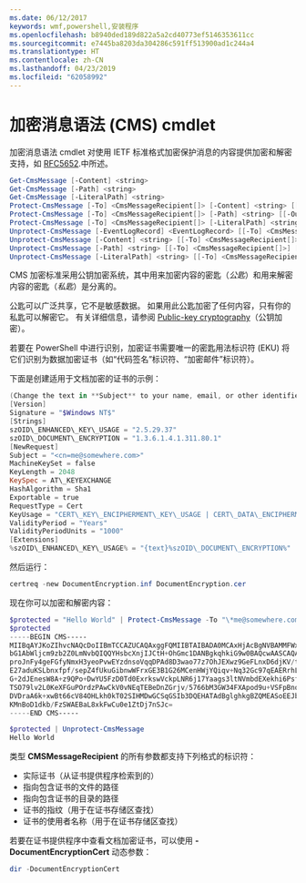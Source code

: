 ```yaml
---
ms.date: 06/12/2017
keywords: wmf,powershell,安装程序
ms.openlocfilehash: b8940ded189d822a5a2cd40773ef5146353611cc
ms.sourcegitcommit: e7445ba8203da304286c591ff513900ad1c244a4
ms.translationtype: HT
ms.contentlocale: zh-CN
ms.lasthandoff: 04/23/2019
ms.locfileid: "62058992"
---
```

# <a name="cryptographic-message-syntax-cms-cmdlets"></a>加密消息语法 (CMS) cmdlet

加密消息语法 cmdlet 对使用 IETF 标准格式加密保护消息的内容提供加密和解密支持，如 [RFC5652](https://tools.ietf.org/html/rfc5652).中所述。

```powershell
Get-CmsMessage [-Content] <string>
Get-CmsMessage [-Path] <string>
Get-CmsMessage [-LiteralPath] <string>
Protect-CmsMessage [-To] <CmsMessageRecipient[]> [-Content] <string> [[-OutFile] <string>]
Protect-CmsMessage [-To] <CmsMessageRecipient[]> [-Path] <string> [[-OutFile] <string>]
Protect-CmsMessage [-To] <CmsMessageRecipient[]> [-LiteralPath] <string> [[-OutFile] <string>]
Unprotect-CmsMessage [-EventLogRecord] <EventLogRecord> [[-To] <CmsMessageRecipient[]>] [-IncludeContext]
Unprotect-CmsMessage [-Content] <string> [[-To] <CmsMessageRecipient[]>] [-IncludeContext]
Unprotect-CmsMessage [-Path] <string> [[-To] <CmsMessageRecipient[]>] [-IncludeContext]
Unprotect-CmsMessage [-LiteralPath] <string> [[-To] <CmsMessageRecipient[]>] [-IncludeContext]
```

CMS 加密标准采用公钥加密系统，其中用来加密内容的密匙（*公匙*）和用来解密内容的密匙（*私匙*）是分离的。

公匙可以广泛共享，它不是敏感数据。 如果用此公匙加密了任何内容，只有你的私匙可以解密它。 有关详细信息，请参阅 [Public-key cryptography](https://en.wikipedia.org/wiki/Public-key_cryptography)（公钥加密）。

若要在 PowerShell 中进行识别，加密证书需要唯一的密匙用法标识符 (EKU) 将它们识别为数据加密证书（如“代码签名”标识符、“加密邮件”标识符）。

下面是创建适用于文档加密的证书的示例：

```powershell
(Change the text in **Subject** to your name, email, or other identifier), and put in a file (i.e.: DocumentEncryption.inf):
[Version]
Signature = "$Windows NT$"
[Strings]
szOID\_ENHANCED\_KEY\_USAGE = "2.5.29.37"
szOID\_DOCUMENT\_ENCRYPTION = "1.3.6.1.4.1.311.80.1"
[NewRequest]
Subject = "<cn=me@somewhere.com>"
MachineKeySet = false
KeyLength = 2048
KeySpec = AT\_KEYEXCHANGE
HashAlgorithm = Sha1
Exportable = true
RequestType = Cert
KeyUsage = "CERT\_KEY\_ENCIPHERMENT\_KEY\_USAGE | CERT\_DATA\_ENCIPHERMENT\_KEY\_USAGE"
ValidityPeriod = "Years"
ValidityPeriodUnits = "1000"
[Extensions]
%szOID\_ENHANCED\_KEY\_USAGE% = "{text}%szOID\_DOCUMENT\_ENCRYPTION%"
```

然后运行：
```powershell
certreq -new DocumentEncryption.inf DocumentEncryption.cer
```

现在你可以加密和解密内容：

```powershell
$protected = "Hello World" | Protect-CmsMessage -To "\*me@somewhere.com\*[](mailto:*leeholm@microsoft.com*)"
$protected
-----BEGIN CMS-----
MIIBqAYJKoZIhvcNAQcDoIIBmTCCAZUCAQAxggFQMIIBTAIBADA0MCAxHjAcBgNVBAMMFWxlZWhv
bG1AbWljcm9zb2Z0LmNvbQIQQYHsbcXnjIJCtH+OhGmc1DANBgkqhkiG9w0BAQcwAASCAQAnkFHM
proJnFy4geFGfyNmxH3yeoPvwEYzdnsoVqqDPAd8D3wao77z7OhJEXwz9GeFLnxD6djKV/tF4PxR
E27aduKSLbnxfpf/sepZ4fUkuGibnwWFrxGE3B1G26MCenHWjYQiqv+Nq32Gc97qEAERrhLv6S4R
G+2dJEnesW8A+z9QPo+DwYU5FzD0Td0ExrkswVckpLNR6j17Yaags3ltNVmbdEXekhi6Psf2MLMP
TSO79lv2L0KeXFGuPOrdzPAwCkV0vNEqTEBeDnZGrjv/5766bM3GW34FXApod9u+VSFpBnqVOCBA
DVDraA6k+xwBt66cV84OHLkh0kT02SIHMDwGCSqGSIb3DQEHATAdBglghkgBZQMEASoEEJbJaiRl
KMnBoD1dkb/FzSWAEBaL8xkFwCu0e1ZtDj7nSJc=
-----END CMS-----

$protected | Unprotect-CmsMessage
Hello World
```

类型 **CMSMessageRecipient** 的所有参数都支持下列格式的标识符：
- 实际证书（从证书提供程序检索到的）
- 指向包含证书的文件的路径
- 指向包含证书的目录的路径
- 证书的指纹（用于在证书存储区查找）
- 证书的使用者名称（用于在证书存储区查找）

若要在证书提供程序中查看文档加密证书，可以使用 **-DocumentEncryptionCert** 动态参数：

```powershell
dir -DocumentEncryptionCert
```
